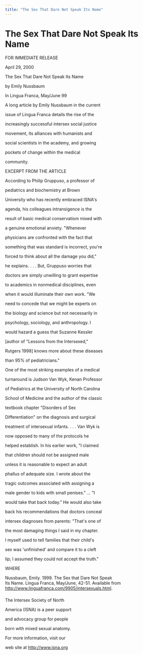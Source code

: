 ```yaml
---
title: "The Sex That Dare Not Speak Its Name"
---
```


# The Sex That Dare Not Speak Its Name

  




  
  


FOR IMMEDIATE RELEASE  
  
April 29, 2000  
  
  
  
  
  
The Sex That Dare Not Speak Its Name  
  
by Emily Nussbaum  
  
In Lingua Franca, May/June 99  
  
  
  
A long article by Emily Nussbaum in the current  
  
issue of Lingua Franca details the rise of the  
  
increasingly successful intersex social justice  
  
movement, its alliances with humanists and  
  
social scientists in the academy, and growing  
  
pockets of change within the medical  
  
community.  
  
  
  
  
  
EXCERPT FROM THE ARTICLE  
  
  
  
According to Philip Gruppuso, a professor of  
  
pediatrics and biochemistry at Brown  
  
University who has recently embraced ISNA's  
  
agenda, his colleagues intransigence is the  
  
result of basic medical conservatism mixed with  
  
a genuine emotional anxiety. "Whenever  
  
physicians are confronted with the fact that  
  
something that was standard is incorrect, you're  
  
forced to think about all the damage you did,"  
  
he explains. . . . But, Gruppuso worries that  
  
doctors are simply unwilling to grant expertise  
  
to academics in nonmedical disciplines, even  
  
when it would illuminate their own work. "We  
  
need to concede that we might be experts on  
  
the biology and science but not necessarily in  
  
psychology, sociology, and anthropology. I  
  
would hazard a guess that Suzanne Kessler  
  
[author of "Lessons from the Intersexed,"  
  
Rutgers 1998] knows more about these diseases  
  
than 95% of pediatricians."  
  
  
  
One of the most striking examples of a medical  
  
turnaround is Judson Van Wyk, Kenan Professor  
  
of Pediatrics at the University of North Carolina  
  
School of Medicine and the author of the classic  
  
textbook chapter "Disorders of Sex  
  
Differentiation" on the diagnosis and surgical  
  
treatment of intersexual infants. . . . Van Wyk is  
  
now opposed to many of the protocols he  
  
helped establish. In his earlier work, "I claimed  
  
that children should not be assigned male  
  
unless it is reasonable to expect an adult  
  
phallus of adequate size. I wrote about the  
  
tragic outcomes associated with assigning a  
  
male gender to kids with small penises." ... "I  
  
would take that back today." He would also take  
  
back his recommendations that doctors conceal  
  
intersex diagnoses from parents: "That's one of  
  
the most damaging things I said in my chapter.  
  
I myself used to tell families that their child's  
  
sex was 'unfinished' and compare it to a cleft  
  
lip; I assumed they could not accept the truth."  
  
  
  
  
  
WHERE  
  
  
  
 Nussbaum, Emily. 1999. The Sex that Dare Not Speak  
Its Name. Lingua Franca, May/June, 42-51. Available from <http://www.linguafranca.com/9905/intersexuals.html>.  
  
  
  
###  
  
The Intersex Society of North  
  
America (ISNA) is a peer support  
  
and advocacy group for people  
  
born with mixed sexual anatomy.  
  
For more information, visit our  
  
web site at http://www.isna.org
